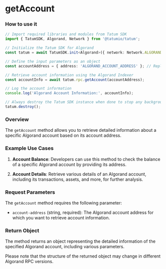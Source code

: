 # getAccount

### How to use it

```typescript
// Import required libraries and modules from Tatum SDK
import { TatumSDK, Algorand, Network } from '@tatumio/tatum';

// Initialize the Tatum SDK for Algorand
const tatum = await TatumSDK.init<Algorand>({ network: Network.ALGORAND_INDEXER });

// Define the input parameters as an object
const accountAddress = { address: 'ALGORAND_ACCOUNT_ADDRESS' }; // Replace with the Algorand account address you want to retrieve information for.

// Retrieve account information using the Algorand Indexer
const accountInfo = await tatum.rpc.getAccount(accountAddress);

// Log the account information
console.log('Algorand Account Information:', accountInfo);

// Always destroy the Tatum SDK instance when done to stop any background processes
tatum.destroy();
```

### Overview

The `getAccount` method allows you to retrieve detailed information about a specific Algorand account based on its account address.

### Example Use Cases

1. **Account Balance**: Developers can use this method to check the balance of a specific Algorand account by providing its address.

2. **Account Details**: Retrieve various details of an Algorand account, including its transactions, assets, and more, for further analysis.

### Request Parameters

The `getAccount` method requires the following parameter:

- `account-address` (string, required): The Algorand account address for which you want to retrieve account information.

### Return Object

The method returns an object representing the detailed information of the specified Algorand account, including various parameters. 

Please note that the structure of the returned object may change in different Algorand RPC versions.